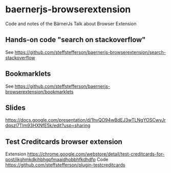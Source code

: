 # baernerjs-browserextension
Code and notes of the BärnerJs Talk about Browser Extension

## Hands-on code "search on stackoverflow"

See https://github.com/steffstefferson/baernerjs-browserextension/search-stackoverflow

## Bookmarklets

See https://github.com/steffstefferson/baernerjs-browserextension/bookmarklets

## Slides
https://docs.google.com/presentation/d/1hvQO94wBdEJ3wTLNgYOSCwyJrdqszl7Tlm93HXNfE5k/edit?usp=sharing


## Test Creditcards browser extension

Extension https://chrome.google.com/webstore/detail/test-creditcards-for-post/ikghmkdkihbhgpfmaaidhobbhfkdhdfp
Code https://github.com/steffstefferson/plugin-testcreditcards
